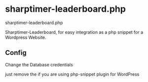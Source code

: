 # sharptimer-leaderboard.php
sharptimer-leaderboard.php


Sharptimer-Leaderboard, for easy integration as a php snippet for a Wordpress Website.


## Config
Change the Database credentials

just remove the <?php ?> if you are using php-snippet plugin for WordPress
